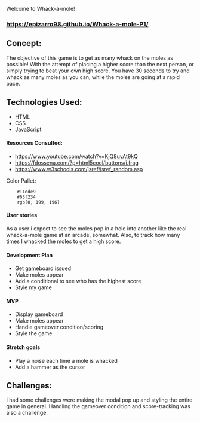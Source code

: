 Welcome to Whack-a-mole!
### https://epizarro98.github.io/Whack-a-mole-P1/ 

## Concept:

The objective of this game is to get as many whack on the moles as possible! 
With the attempt of placing a higher score than the next person, or simply trying to beat your own high score.
You have 30 seconds to try and whack as many moles as you can, while the moles are going at a rapid pace.

## Technologies Used:

* HTML
* CSS
* JavaScript 

#### Resources Consulted:
   * https://www.youtube.com/watch?v=KjQ8uvAt9kQ
   * https://fdossena.com/?p=html5cool/buttons/i.frag
   * https://www.w3schools.com/jsref/jsref_random.asp

Color Pallet:

```
    #11ede9 
    #63f234
    rgb(0, 199, 196)
```

#### User stories

As a user i expect to see the moles pop in a hole into another like the real whack-a-mole game at an arcade, somewhat.
Also, to track how many times I whacked the moles to get a high score.

#### Development Plan 

* Get gameboard issued
* Make moles appear
* Add a conditional to see who has the highest score
* Style my game

#### MVP

* Display gameboard
* Make moles appear
* Handle gameover condition/scoring
* Style the game

#### Stretch goals

* Play a noise each time a mole is whacked
* Add a hammer as the cursor

## Challenges:

I had some challenges were making the modal pop up and styling the entire game in general. Handling the gameover condition and score-tracking was also a challenge.